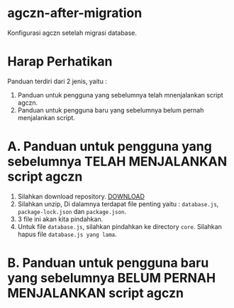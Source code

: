 # agczn-after-migration
Konfigurasi agczn setelah migrasi database.

# Harap Perhatikan
Panduan terdiri dari 2 jenis, yaitu :
1. Panduan untuk pengguna yang sebelumnya telah mnenjalankan script agczn.
2. Panduan untuk pengguna baru yang sebelumnya belum pernah menjalankan script.

# A. Panduan untuk pengguna yang sebelumnya TELAH MENJALANKAN script agczn

1. Silahkan download repository. [DOWNLOAD](https://github.com/maskodingku/agczn-after-migration/archive/refs/heads/main.zip)
2. Silahkan unzip, Di dalamnya terdapat file penting yaitu :  `database.js`, `package-lock.json` dan `package.json`.
3. 3 file ini akan kita pindahkan.
4. Untuk file `database.js`, silahkan pindahkan ke directory `core`. Silahkan hapus file `database.js yang lama`.

# B. Panduan untuk pengguna baru yang sebelumnya BELUM PERNAH MENJALANKAN script agczn
